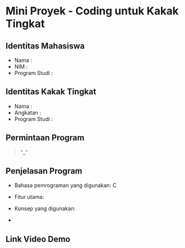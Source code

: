 # Mini Proyek - Coding untuk Kakak Tingkat

## Identitas Mahasiswa
- Nama  :
- NIM   :
- Program Studi  :

## Identitas Kakak Tingkat
- Nama  :
- Angkatan  :
- Program Studi  :

## Permintaan Program
>"_"

## Penjelasan Program
- Bahasa pemrograman yang digunakan: C
- Fitur utama:

- Konsep yang digunakan:
-

## Link Video Demo
